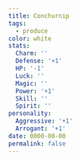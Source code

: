 ```yaml
---
title: Conchurnip
tags:
  - produce
color: white
stats:
  Charm: ''
  Defense: '+1'
  HP: '-1'
  Luck: ''
  Magic: ''
  Power: '+1'
  Skill: ''
  Spirit: ''
personality:
  Aggressive: '+1'
  Arrogant: '+1'
date: 0000-00-00
permalink: false
---
```

